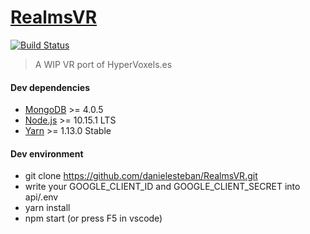 [RealmsVR](https://realmsvr.gatunes.com/)
===

[![Build Status](https://travis-ci.org/danielesteban/RealmsVR.svg?branch=master)](https://travis-ci.org/danielesteban/RealmsVR)

> A WIP VR port of HyperVoxels.es

#### Dev dependencies

 * [MongoDB](https://www.mongodb.com/download-center/community) >= 4.0.5
 * [Node.js](https://nodejs.org/en/download/) >= 10.15.1 LTS
 * [Yarn](https://yarnpkg.com/en/docs/install) >= 1.13.0 Stable

#### Dev environment

 * git clone https://github.com/danielesteban/RealmsVR.git
 * write your GOOGLE_CLIENT_ID and GOOGLE_CLIENT_SECRET into api/.env
 * yarn install
 * npm start (or press F5 in vscode)
